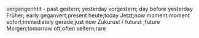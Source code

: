 vergangenhtit - past
gestern; yesterday
vorgestern; day before yesterday
Früher; early
geganvert;present
heute;today
Jetzt;now
moment;moment
sofort;immediately
gerade;just now
Zukurust / futurst ;future
Morgen;tomorrow
oft;often
seltern;rare

